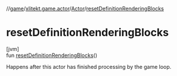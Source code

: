 //[game](../../../index.md)/[xlitekt.game.actor](../index.md)/[Actor](index.md)/[resetDefinitionRenderingBlocks](reset-definition-rendering-blocks.md)

# resetDefinitionRenderingBlocks

[jvm]\
fun [resetDefinitionRenderingBlocks](reset-definition-rendering-blocks.md)()

Happens after this actor has finished processing by the game loop.
